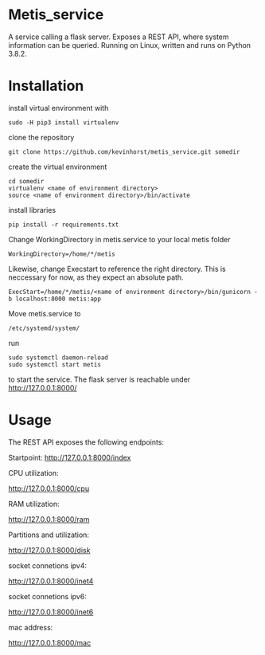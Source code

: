 # Metis_service
A service calling a flask server. Exposes a REST API, where system information can be queried. Running on Linux, written and runs on Python 3.8.2.
# Installation
install virtual environment with
```
sudo -H pip3 install virtualenv
```
clone the repository 

```
git clone https://github.com/kevinhorst/metis_service.git somedir
```
create the virtual environment
```
cd somedir
virtualenv <name of environment directory>
source <name of environment directory>/bin/activate
```
install libraries
```
pip install -r requirements.txt
```
Change WorkingDirectory in metis.service to
your local metis folder

```
WorkingDirectory=/home/*/metis
```

Likewise, change Execstart to reference the right directory.
This is neccessary for now, as they expect an absolute path.

```
ExecStart=/home/*/metis/<name of environment directory>/bin/gunicorn -b localhost:8000 metis:app
```
Move metis.service to 

```
/etc/systemd/system/ 
```
run 

```
sudo systemctl daemon-reload
sudo systemctl start metis
```
to start the service.
The flask server is reachable under http://127.0.0.1:8000/
# Usage
The REST API exposes the following endpoints:

Startpoint:
http://127.0.0.1:8000/index

CPU utilization:

http://127.0.0.1:8000/cpu

RAM utilization:

http://127.0.0.1:8000/ram

Partitions and utilization:

http://127.0.0.1:8000/disk

socket connetions ipv4:

http://127.0.0.1:8000/inet4

socket connetions ipv6:

http://127.0.0.1:8000/inet6

mac address:

http://127.0.0.1:8000/mac
